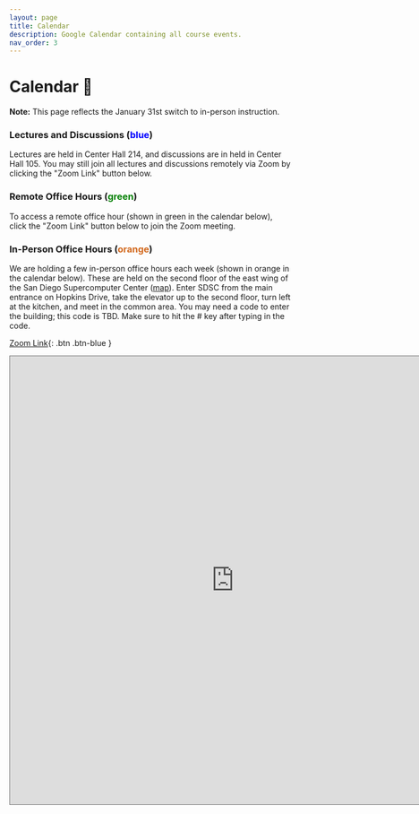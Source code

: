 ```yaml
---
layout: page
title: Calendar
description: Google Calendar containing all course events.
nav_order: 3
---
```


# Calendar 📆

**Note:** This page reflects the January 31st switch to in-person instruction.

### Lectures and Discussions (<a style="color:blue; text-decoration: none">blue</a>)

Lectures are held in Center Hall 214, and discussions are in held in Center Hall 105. You may still join all lectures and discussions remotely via Zoom by clicking the "Zoom Link" button below.

### Remote Office Hours (<a style="color:green; text-decoration: none">green</a>)

To access a remote office hour (shown in green in the calendar below), click the "Zoom Link" button below to join the Zoom meeting.

### In-Person Office Hours (<a style="color:chocolate; text-decoration: none">orange</a>)

We are holding a few in-person office hours each week (shown in orange in the calendar below). These are held on the second floor of the east wing of the San Diego Supercomputer Center ([map](https://g.page/SDSC_UCSanDiego?share)). Enter SDSC from the main entrance on Hopkins Drive, take the elevator up to the second floor, turn left at the kitchen, and meet in the common area. You may need a code to enter the building; this code is TBD. Make sure to hit the # key after typing in the code.

[Zoom Link](https://ucsd.zoom.us/j/96971704832){: .btn .btn-blue }

<iframe src="https://calendar.google.com/calendar/embed?height=600&wkst=1&bgcolor=%23ffffff&ctz=America%2FLos_Angeles&mode=WEEK&showTitle=0&showPrint=0&showCalendars=0&src=Y19lMm11ZGFnYjh1ZHQ1cHFyYmwyZDFsa2duZ0Bncm91cC5jYWxlbmRhci5nb29nbGUuY29t&src=Y19uaGxwZjBvOWRmMjVqdTVqcWZnOWFiMzY5NEBncm91cC5jYWxlbmRhci5nb29nbGUuY29t&src=Y19wODVmYnBwMGtxMHZrczliNTZhYXVwbTFmb0Bncm91cC5jYWxlbmRhci5nb29nbGUuY29t&color=%23EF6C00&color=%234285F4&color=%23C0CA33" style="border:solid 1px #777" width="800" height="800" frameborder="0" scrolling="no"></iframe>
